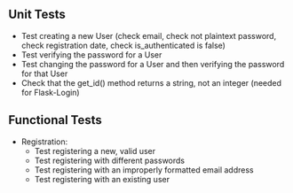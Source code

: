 ## Unit Tests
- Test creating a new User (check email, check not plaintext password, check registration date, check is_authenticated is false)
- Test verifying the password for a User
- Test changing the password for a User and then verifying the password for that User
- Check that the get_id() method returns a string, not an integer (needed for Flask-Login)

## Functional Tests
- Registration:
    - Test registering a new, valid user
    - Test registering with different passwords
    - Test registering with an improperly formatted email address
    - Test registering with an existing user